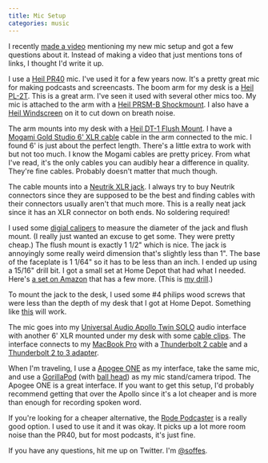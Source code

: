 ```yaml
---
title: Mic Setup
categories: music
---
```


I recently [made a video](https://www.youtube.com/watch?v=Vi9KaTbGPKA) mentioning my new mic setup and got a few questions about it. Instead of making a video that just mentions tons of links, I thought I'd write it up.

I use a [Heil PR40](http://amzn.to/2mpzNhV) mic. I've used it for a few years now. It's a pretty great mic for making podcasts and screencasts. The boom arm for my desk is a [Heil PL-2T](http://amzn.to/2m9ZXon). This is a great arm. I've seen it used with several other mics too. My mic is attached to the arm with a [Heil PRSM-B Shockmount](http://amzn.to/2mpw6ZI). I also have a [Heil Windscreen](http://amzn.to/2mpWgf5) on it to cut down on breath noise.

The arm mounts into my desk with a [Heil DT-1 Flush Mount](http://amzn.to/2l8v6Je). I have a [Mogami Gold Studio 6' XLR cable](http://amzn.to/2ll2KGP) cable in the arm connected to the mic. I found 6' is just about the perfect length. There's a little extra to work with but not too much. I know the Mogami cables are pretty pricey. From what I've read, it's the only cables you can audibly hear a difference in quality. They're fine cables. Probably doesn't matter that much though.

The cable mounts into a [Neutrik XLR jack](http://amzn.to/2mpIFEt). I always try to buy Neutrik connectors since they are supposed to be the best and finding cables with their connectors usually aren't that much more. This is a really neat jack since it has an XLR connector on both ends. No soldering required!

I used some [digial calipers](http://amzn.to/2mHuma7) to measure the diameter of the jack and flush mount. (I really just wanted an excuse to get some. They were pretty cheap.) The flush mount is exactly 1 1/2" which is nice. The jack is annoyingly some really weird dimension that's slightly less than 1". The base of the faceplate is 1 1/64" so it has to be less than an inch. I ended up using a 15/16" drill bit. I got a small set at Home Depot that had what I needed. Here's [a set on Amazon](http://amzn.to/2mHJ2Gs) that has a few more. (This is [my drill](http://amzn.to/2mpMXvk).)

To mount the jack to the desk, I used some #4 philips wood screws that were less than the depth of my desk that I got at Home Depot. Something like [this](http://amzn.to/2mHr4Ea) will work.

The mic goes into my [Universal Audio Apollo Twin SOLO](http://amzn.to/2lkDvEK) audio interface with another 6' XLR mounted under my desk with some [cable clips](http://amzn.to/2l8HdpF). The interface connects to my [MacBook Pro](http://amzn.to/2mHvLOf) with a [Thunderbolt 2 cable](http://amzn.to/2mBwSzG) and a [Thunderbolt 2 to 3 adapter](http://www.apple.com/shop/product/MMEL2AM/A).

When I'm traveling, I use a [Apogee ONE](http://amzn.to/2mpG4u4) as my interface, take the same mic, and use a [GorillaPod](http://amzn.to/2l8sN99) (with [ball head](http://amzn.to/2mpLXri)) as my mic stand/camera tripod. The Apogee ONE is a great interface. If you want to get this setup, I'd probably recommend getting that over the Apollo since it's a lot cheaper and is more than enough for recording spoken word.

If you're looking for a cheaper alternative, the [Rode Podcaster](http://amzn.to/2m9Uy0J) is a really good option. I used to use it and it was okay. It picks up a lot more room noise than the PR40, but for most podcasts, it's just fine.

If you have any questions, hit me up on Twitter. I'm [@soffes](https://twitter.com/soffes).
